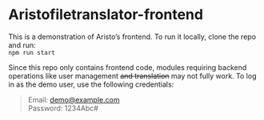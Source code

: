 # Aristofiletranslator-frontend
This is a demonstration of Aristo’s frontend. To run it locally, clone the repo and run:\
`npm run start`

Since this repo only contains frontend code, modules requiring backend operations like user management ~~and translation~~ may not fully work. To log in as the demo user, use the following credentials:
> Email: demo@example.com\
> Password: 1234Abc#
